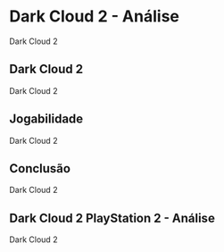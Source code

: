 ---
---

# Dark Cloud 2 - Análise

Dark Cloud 2

## Dark Cloud 2

Dark Cloud 2

## Jogabilidade

Dark Cloud 2

## Conclusão

Dark Cloud 2

## Dark Cloud 2 PlayStation 2 - Análise

Dark Cloud 2
